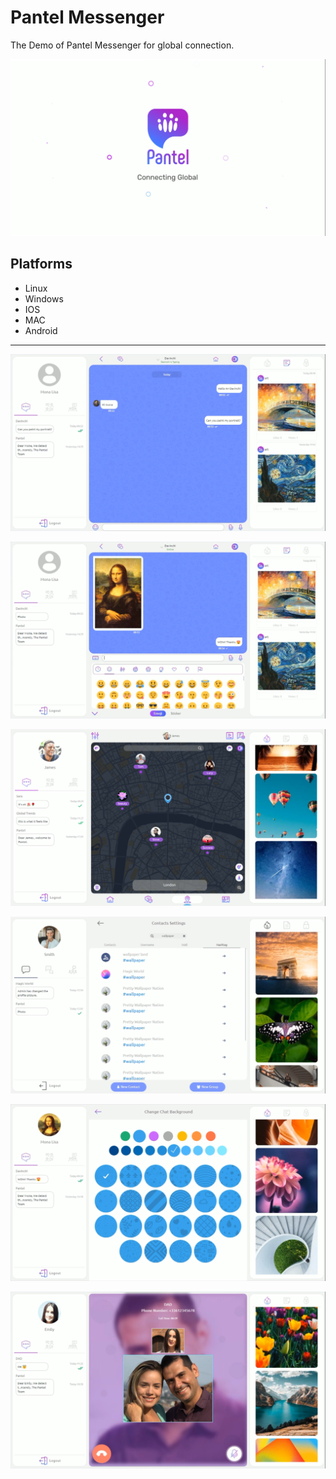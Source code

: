 # Pantel Messenger

The Demo of Pantel Messenger for global connection.

![ScreenShot](screenshot1.png)

## Platforms

- Linux
- Windows
- IOS
- MAC
- Android

-------

![ScreenShot](screenshot2.png)

![ScreenShot](screenshot3.png)

![ScreenShot](screenshot4.png)

![ScreenShot](screenshot5.png)

![ScreenShot](screenshot6.png)

![ScreenShot](screenshot7.png)
